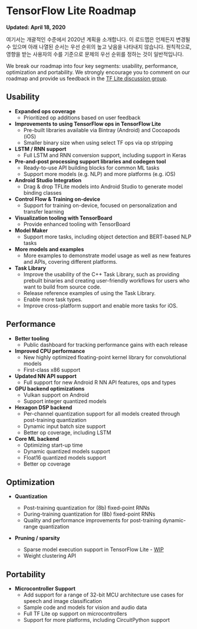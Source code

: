 # TensorFlow Lite Roadmap

**Updated: April 18, 2020**

여기서는 개괄적인 수준에서 2020년 계획을 소개합니다. 이 로드맵은 언제든지 변경될 수 있으며 아래 나열된 순서는 우선 순위의 높고 낮음을 나타내지 않습니다. 원칙적으로, 영향을 받는 사용자의 수를 기준으로 문제의 우선 순위를 정하는 것이 일반적입니다.

We break our roadmap into four key segments: usability, performance, optimization and portability. We strongly encourage you to comment on our roadmap and provide us feedback in the [TF Lite discussion group](https://groups.google.com/a/tensorflow.org/g/tflite).

## Usability

- **Expanded ops coverage**
    - Prioritized op additions based on user feedback
- **Improvements to using TensorFlow ops in TensorFlow Lite**
    - Pre-built libraries available via Bintray (Android) and Cocoapods (iOS)
    - Smaller binary size when using select TF ops via op stripping
- **LSTM / RNN support**
    - Full LSTM and RNN conversion support, including support in Keras
- **Pre-and-post processing support libraries and codegen tool**
    - Ready-to-use API building blocks for common ML tasks
    - Support more models (e.g. NLP) and more platforms (e.g. iOS)
- **Android Studio Integration**
    - Drag &amp; drop TFLite models into Android Studio to generate model binding classes
- **Control Flow &amp; Training on-device**
    - Support for training on-device, focused on personalization and transfer learning
- **Visualization tooling with TensorBoard**
    - Provide enhanced tooling with TensorBoard
- **Model Maker**
    - Support more tasks, including object detection and BERT-based NLP tasks
- **More models and examples**
    - More examples to demonstrate model usage as well as new features and APIs, covering different platforms.
- **Task Library**
    - Improve the usability of the C++ Task Library, such as providing prebuilt binaries and creating user-friendly workflows for users who want to build from source code.
    - Release reference examples of using the Task Library.
    - Enable more task types.
    - Improve cross-platform support and enable more tasks for iOS.

## Performance

- **Better tooling**
    - Public dashboard for tracking performance gains with each release
- **Improved CPU performance**
    - New highly optimized floating-point kernel library for convolutional models
    - First-class x86 support
- **Updated NN API support**
    - Full support for new Android R NN API features, ops and types
- **GPU backend optimizations**
    - Vulkan support on Android
    - Support integer quantized models
- **Hexagon DSP backend**
    - Per-channel quantization support for all models created through post-training quantization
    - Dynamic input batch size support
    - Better op coverage, including LSTM
- **Core ML backend**
    - Optimizing start-up time
    - Dynamic quantized models support
    - Float16 quantized models support
    - Better op coverage

## Optimization

- **Quantization**

    - Post-training quantization for (8b) fixed-point RNNs
    - During-training quantization for (8b) fixed-point RNNs
    - Quality and performance improvements for post-training dynamic-range quantization

- **Pruning / sparsity**

    - Sparse model execution support in TensorFlow Lite - [WIP](https://github.com/tensorflow/model-optimization/issues/173)
    - Weight clustering API

## Portability

- **Microcontroller Support**
    - Add support for a range of 32-bit MCU architecture use cases for speech and image classification
    - Sample code and models for vision and audio data
    - Full TF Lite op support on microcontrollers
    - Support for more platforms, including CircuitPython support
